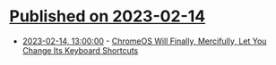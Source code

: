 # [Published on 2023-02-14](index.md)

* [2023-02-14, 13:00:00](https://build.slashdot.org/story/23/02/14/0256206/chromeos-will-finally-mercifully-let-you-change-its-keyboard-shortcuts?utm_source=rss1.0mainlinkanon&utm_medium=feed) - [ChromeOS Will Finally, Mercifully, Let You Change Its Keyboard Shortcuts](https://build.slashdot.org/story/23/02/14/0256206/chromeos-will-finally-mercifully-let-you-change-its-keyboard-shortcuts?utm_source=rss1.0mainlinkanon&utm_medium=feed)
